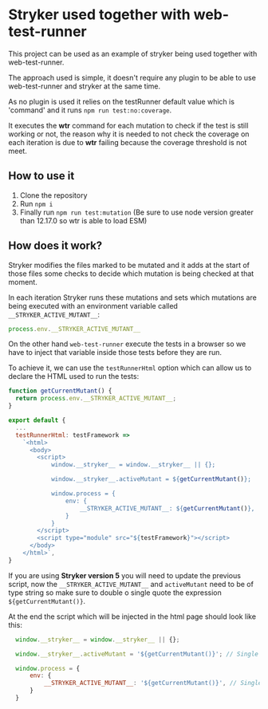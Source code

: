 # Stryker used together with web-test-runner

This project can be used as an example of stryker being used together with web-test-runner.

The approach used is simple, it doesn't require any plugin to be able to use web-test-runner and stryker at the same time.

As no plugin is used it relies on the testRunner default value which is 'command' and it runs `npm run test:no:coverage`.

It executes the **wtr** command for each mutation to check if the test is still working or not, the reason why it is needed to not check the coverage on each iteration is due to **wtr** failing because the coverage threshold is not meet.

## How to use it

1. Clone the repository
2. Run `npm i`
3. Finally run `npm run test:mutation` (Be sure to use node version greater than 12.17.0 so wtr is able to load ESM)

## How does it work?

Stryker modifies the files marked to be mutated and it adds at the start of those files some checks to decide which mutation is being checked at that moment.

In each iteration Stryker runs these mutations and sets which mutations are being executed with an environment variable called `__STRYKER_ACTIVE_MUTANT__`:

```js
process.env.__STRYKER_ACTIVE_MUTANT__
```

On the other hand `web-test-runner` execute the tests in a browser so we have to inject that variable inside those tests before they are run.

To achieve it, we can use the `testRunnerHtml` option which can allow us to declare the HTML used to run the tests:

```js
function getCurrentMutant() {
  return process.env.__STRYKER_ACTIVE_MUTANT__;
}

export default {
  ...
  testRunnerHtml: testFramework =>
    `<html>
      <body>
        <script>
            window.__stryker__ = window.__stryker__ || {};

            window.__stryker__.activeMutant = ${getCurrentMutant()};

            window.process = {
                env: {
                    __STRYKER_ACTIVE_MUTANT__: ${getCurrentMutant()},
                }
            }
        </script>
        <script type="module" src="${testFramework}"></script>
      </body>
    </html>`,
}
```

If you are using **Stryker version 5** you will need to update the previous script, now the `__STRYKER_ACTIVE_MUTANT__` and `activeMutant` need to be of type string so make sure to double o single quote the expression `${getCurrentMutant()}`.

At the end the script which will be injected in the html page should look like this:

```js
  window.__stryker__ = window.__stryker__ || {};

  window.__stryker__.activeMutant = '${getCurrentMutant()}'; // Single quotes to be sure it is a string so it works with Stryker version 5

  window.process = {
      env: {
          __STRYKER_ACTIVE_MUTANT__: '${getCurrentMutant()}', // Single quotes to be sure it is a string so it works with Stryker version 5
      }
  }
```
